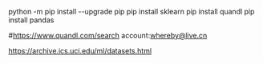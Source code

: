 python -m pip install --upgrade pip
pip install sklearn
pip install quandl
pip install pandas




#https://www.quandl.com/search
account:whereby@live.cn

https://archive.ics.uci.edu/ml/datasets.html

